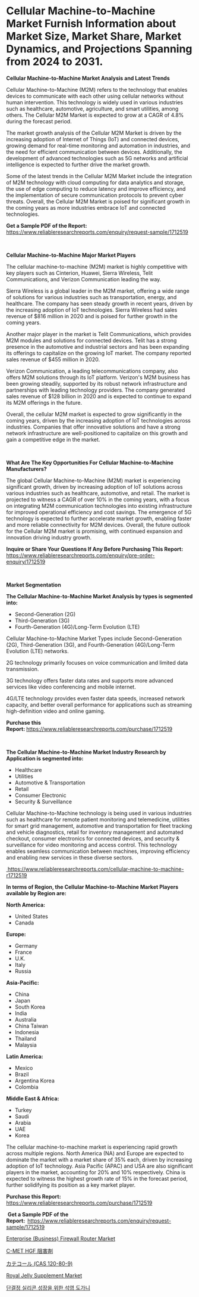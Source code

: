 <p><h1>Cellular Machine-to-Machine Market Furnish Information about Market Size, Market Share, Market Dynamics, and Projections Spanning from 2024 to 2031.</h1></p><p><strong>Cellular Machine-to-Machine Market Analysis and Latest Trends</strong></p>
<p><p>Cellular Machine-to-Machine (M2M) refers to the technology that enables devices to communicate with each other using cellular networks without human intervention. This technology is widely used in various industries such as healthcare, automotive, agriculture, and smart utilities, among others. The Cellular M2M Market is expected to grow at a CAGR of 4.8% during the forecast period.</p><p>The market growth analysis of the Cellular M2M Market is driven by the increasing adoption of Internet of Things (IoT) and connected devices, growing demand for real-time monitoring and automation in industries, and the need for efficient communication between devices. Additionally, the development of advanced technologies such as 5G networks and artificial intelligence is expected to further drive the market growth.</p><p>Some of the latest trends in the Cellular M2M Market include the integration of M2M technology with cloud computing for data analytics and storage, the use of edge computing to reduce latency and improve efficiency, and the implementation of secure communication protocols to prevent cyber threats. Overall, the Cellular M2M Market is poised for significant growth in the coming years as more industries embrace IoT and connected technologies.</p></p>
<p><strong>Get a Sample PDF of the Report:&nbsp;</strong> <a href="https://www.reliableresearchreports.com/enquiry/request-sample/1712519">https://www.reliableresearchreports.com/enquiry/request-sample/1712519</a></p>
<p>&nbsp;</p>
<p><strong>Cellular Machine-to-Machine Major Market Players</strong></p>
<p><p>The cellular machine-to-machine (M2M) market is highly competitive with key players such as Cinterion, Huawei, Sierra Wireless, Telit Communications, and Verizon Communication leading the way. </p><p>Sierra Wireless is a global leader in the M2M market, offering a wide range of solutions for various industries such as transportation, energy, and healthcare. The company has seen steady growth in recent years, driven by the increasing adoption of IoT technologies. Sierra Wireless had sales revenue of $816 million in 2020 and is poised for further growth in the coming years.</p><p>Another major player in the market is Telit Communications, which provides M2M modules and solutions for connected devices. Telit has a strong presence in the automotive and industrial sectors and has been expanding its offerings to capitalize on the growing IoT market. The company reported sales revenue of $455 million in 2020.</p><p>Verizon Communication, a leading telecommunications company, also offers M2M solutions through its IoT platform. Verizon's M2M business has been growing steadily, supported by its robust network infrastructure and partnerships with leading technology providers. The company generated sales revenue of $128 billion in 2020 and is expected to continue to expand its M2M offerings in the future.</p><p>Overall, the cellular M2M market is expected to grow significantly in the coming years, driven by the increasing adoption of IoT technologies across industries. Companies that offer innovative solutions and have a strong network infrastructure are well-positioned to capitalize on this growth and gain a competitive edge in the market.</p></p>
<p>&nbsp;</p>
<p><strong>What Are The Key Opportunities For Cellular Machine-to-Machine Manufacturers?</strong></p>
<p><p>The global Cellular Machine-to-Machine (M2M) market is experiencing significant growth, driven by increasing adoption of IoT solutions across various industries such as healthcare, automotive, and retail. The market is projected to witness a CAGR of over 10% in the coming years, with a focus on integrating M2M communication technologies into existing infrastructure for improved operational efficiency and cost savings. The emergence of 5G technology is expected to further accelerate market growth, enabling faster and more reliable connectivity for M2M devices. Overall, the future outlook for the Cellular M2M market is promising, with continued expansion and innovation driving industry growth.</p></p>
<p><strong>Inquire or Share Your Questions If Any Before Purchasing This Report:</strong> <a href="https://www.reliableresearchreports.com/enquiry/pre-order-enquiry/1712519">https://www.reliableresearchreports.com/enquiry/pre-order-enquiry/1712519</a></p>
<p>&nbsp;</p>
<p><strong>Market Segmentation</strong></p>
<p><strong>The Cellular Machine-to-Machine Market Analysis by types is segmented into:</strong></p>
<p><ul><li>Second-Generation (2G)</li><li>Third-Generation (3G)</li><li>Fourth-Generation (4G)/Long-Term Evolution (LTE)</li></ul></p>
<p><p>Cellular Machine-to-Machine Market Types include Second-Generation (2G), Third-Generation (3G), and Fourth-Generation (4G)/Long-Term Evolution (LTE) networks. </p><p>2G technology primarily focuses on voice communication and limited data transmission. </p><p>3G technology offers faster data rates and supports more advanced services like video conferencing and mobile internet. </p><p>4G/LTE technology provides even faster data speeds, increased network capacity, and better overall performance for applications such as streaming high-definition video and online gaming.</p></p>
<p><strong>Purchase this Report:&nbsp;</strong><a href="https://www.reliableresearchreports.com/purchase/1712519">https://www.reliableresearchreports.com/purchase/1712519</a></p>
<p>&nbsp;</p>
<p><strong>The Cellular Machine-to-Machine Market Industry Research by Application is segmented into:</strong></p>
<p><ul><li>Healthcare</li><li>Utilities</li><li>Automotive & Transportation</li><li>Retail</li><li>Consumer Electronic</li><li>Security & Surveillance</li></ul></p>
<p><p>Cellular Machine-to-Machine technology is being used in various industries such as healthcare for remote patient monitoring and telemedicine, utilities for smart grid management, automotive and transportation for fleet tracking and vehicle diagnostics, retail for inventory management and automated checkout, consumer electronics for connected devices, and security & surveillance for video monitoring and access control. This technology enables seamless communication between machines, improving efficiency and enabling new services in these diverse sectors.</p></p>
<p><a href="https://www.reliableresearchreports.com/cellular-machine-to-machine-r1712519">&nbsp;https://www.reliableresearchreports.com/cellular-machine-to-machine-r1712519</a></p>
<p><strong>In terms of Region, the Cellular Machine-to-Machine Market Players available by Region are:</strong></p>
<p>
    <p> <strong> North America: </strong>
        <ul>
            <li>United States</li>
            <li>Canada</li>
        </ul>
        </p> 
    <p> <strong> Europe: </strong>
        <ul>
            <li>Germany</li>
            <li>France</li>
            <li>U.K.</li>
            <li>Italy</li>
            <li>Russia</li>
        </ul>
        </p> 
    <p> <strong> Asia-Pacific: </strong>
        <ul>
            <li>China</li>
            <li>Japan</li>
            <li>South Korea</li>
            <li>India</li>
            <li>Australia</li>
            <li>China Taiwan</li>
            <li>Indonesia</li>
            <li>Thailand</li>
            <li>Malaysia</li>
        </ul>
        </p> 
    <p> <strong> Latin America: </strong>
        <ul>
            <li>Mexico</li>
            <li>Brazil</li>
            <li>Argentina Korea</li>
            <li>Colombia</li>
        </ul>
        </p> 
    <p> <strong> Middle East & Africa: </strong>
        <ul>
            <li>Turkey</li>
            <li>Saudi</li>
            <li>Arabia</li>
            <li>UAE</li>
            <li>Korea</li>
        </ul>
    </p>
    </p>
<p><p>The cellular machine-to-machine market is experiencing rapid growth across multiple regions. North America (NA) and Europe are expected to dominate the market with a market share of 35% each, driven by increasing adoption of IoT technology. Asia Pacific (APAC) and USA are also significant players in the market, accounting for 20% and 10% respectively. China is expected to witness the highest growth rate of 15% in the forecast period, further solidifying its position as a key market player.</p></p>
<p><strong>Purchase this Report: </strong><a href="https://www.reliableresearchreports.com/purchase/1712519">https://www.reliableresearchreports.com/purchase/1712519</a></p>
<p>&nbsp;<strong>Get a Sample PDF of the Report:&nbsp;&nbsp;</strong><a href="https://www.reliableresearchreports.com/enquiry/request-sample/1712519">https://www.reliableresearchreports.com/enquiry/request-sample/1712519</a></p>
<p><strong></strong></p>
<p><p><a href="https://github.com/myacatherineblakecaczo9vcsw/Market-Research-Report-List-3/blob/main/enterprise-business-firewall-router-market.md">Enterprise (Business) Firewall Router Market</a></p><p><a href="https://github.com/vtbvgl20191192/Market-Research-Report-List-2/blob/main/4102428127351.md">C-MET HGF 阻害剤</a></p><p><a href="https://github.com/avwofrml53535/Market-Research-Report-List-2/blob/main/4534877127350.md">カテコール (CAS 120-80-9)</a></p><p><a href="https://issuu.com/reportprime-2/docs/royal-jelly-supplement-market-size-2030.pptx">Royal Jelly Supplement Market</a></p><p><a href="https://github.com/JackieFauhey9089475/Market-Research-Report-List-2/blob/main/7923409110541.md">단결정 실리콘 성장을 위한 석영 도가니</a></p></p>